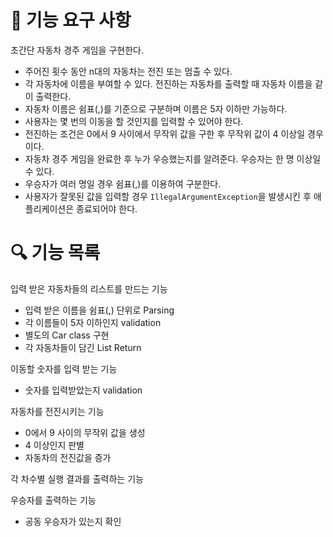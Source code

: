 # 🚀 기능 요구 사항

초간단 자동차 경주 게임을 구현한다.

- 주어진 횟수 동안 n대의 자동차는 전진 또는 멈출 수 있다.
- 각 자동차에 이름을 부여할 수 있다. 전진하는 자동차를 출력할 때 자동차 이름을 같이 출력한다.
- 자동차 이름은 쉼표(,)를 기준으로 구분하며 이름은 5자 이하만 가능하다.
- 사용자는 몇 번의 이동을 할 것인지를 입력할 수 있어야 한다.
- 전진하는 조건은 0에서 9 사이에서 무작위 값을 구한 후 무작위 값이 4 이상일 경우이다.
- 자동차 경주 게임을 완료한 후 누가 우승했는지를 알려준다. 우승자는 한 명 이상일 수 있다.
- 우승자가 여러 명일 경우 쉼표(,)를 이용하여 구분한다.
- 사용자가 잘못된 값을 입력할 경우 `IllegalArgumentException`을 발생시킨 후 애플리케이션은 종료되어야 한다.

# 🔍 기능 목록

입력 받은 자동차들의 리스트를 만드는 기능

- 입력 받은 이름을 쉼표(,) 단위로 Parsing
- 각 이름들이 5자 이하인지 validation
- 별도의 Car class 구현
- 각 자동차들이 담긴 List Return

이동할 숫자를 입력 받는 기능

- 숫자를 입력받았는지 validation 

자동차를 전진시키는 기능

- 0에서 9 사이의 무작위 값을 생성
- 4 이상인지 판별
- 자동차의 전진값을 증가 

각 차수별 실행 결과를 출력하는 기능

우승자를 출력하는 기능

- 공동 우승자가 있는지 확인
